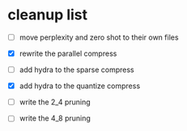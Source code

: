 # cleanup list
- [ ] move perplexity and zero shot to their own files
- [x] rewrite the parallel compress
- [ ] add hydra to the sparse compress
- [x] add hydra to the quantize compress
- [ ] write the 2_4 pruning
- [ ] write the 4_8 pruning


